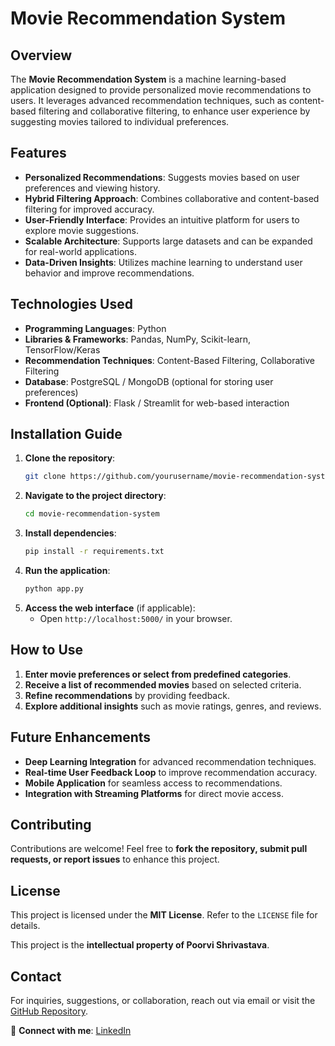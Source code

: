 # Movie Recommendation System

## Overview
The **Movie Recommendation System** is a machine learning-based application designed to provide personalized movie recommendations to users. It leverages advanced recommendation techniques, such as content-based filtering and collaborative filtering, to enhance user experience by suggesting movies tailored to individual preferences.

## Features
- **Personalized Recommendations**: Suggests movies based on user preferences and viewing history.
- **Hybrid Filtering Approach**: Combines collaborative and content-based filtering for improved accuracy.
- **User-Friendly Interface**: Provides an intuitive platform for users to explore movie suggestions.
- **Scalable Architecture**: Supports large datasets and can be expanded for real-world applications.
- **Data-Driven Insights**: Utilizes machine learning to understand user behavior and improve recommendations.

## Technologies Used
- **Programming Languages**: Python
- **Libraries & Frameworks**: Pandas, NumPy, Scikit-learn, TensorFlow/Keras
- **Recommendation Techniques**: Content-Based Filtering, Collaborative Filtering
- **Database**: PostgreSQL / MongoDB (optional for storing user preferences)
- **Frontend (Optional)**: Flask / Streamlit for web-based interaction

## Installation Guide
1. **Clone the repository**:
   ```bash
   git clone https://github.com/yourusername/movie-recommendation-system.git
   ```
2. **Navigate to the project directory**:
   ```bash
   cd movie-recommendation-system
   ```
3. **Install dependencies**:
   ```bash
   pip install -r requirements.txt
   ```
4. **Run the application**:
   ```bash
   python app.py
   ```
5. **Access the web interface** (if applicable):
   - Open `http://localhost:5000/` in your browser.

## How to Use
1. **Enter movie preferences or select from predefined categories**.
2. **Receive a list of recommended movies** based on selected criteria.
3. **Refine recommendations** by providing feedback.
4. **Explore additional insights** such as movie ratings, genres, and reviews.

## Future Enhancements
- **Deep Learning Integration** for advanced recommendation techniques.
- **Real-time User Feedback Loop** to improve recommendation accuracy.
- **Mobile Application** for seamless access to recommendations.
- **Integration with Streaming Platforms** for direct movie access.

## Contributing
Contributions are welcome! Feel free to **fork the repository, submit pull requests, or report issues** to enhance this project.

## License
This project is licensed under the **MIT License**. Refer to the `LICENSE` file for details.

This project is the **intellectual property of Poorvi Shrivastava**.

## Contact
For inquiries, suggestions, or collaboration, reach out via email or visit the [GitHub Repository](https://github.com/yourusername/movie-recommendation-system).

🔗 **Connect with me**: [LinkedIn](https://www.linkedin.com/in/poorvi-shrivastava-4a34a9256/)

